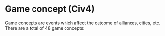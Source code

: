 # Game concept (Civ4)

Game concepts are events which affect the outcome of alliances, cities, etc. There are a total of 48 game concepts: